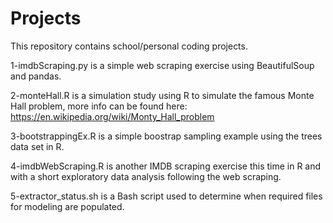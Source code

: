 # Projects
This repository contains school/personal coding projects.

1-imdbScraping.py is a simple web scraping exercise using BeautifulSoup and pandas.

2-monteHall.R is a simulation study using R to simulate the famous Monte Hall problem, more info can be found here: https://en.wikipedia.org/wiki/Monty_Hall_problem

3-bootstrappingEx.R is a simple boostrap sampling example using the trees data set in R.

4-imdbWebScraping.R is another IMDB scraping exercise this time in R and with a short exploratory data analysis following the web scraping.

5-extractor_status.sh is a Bash script used to determine when required files for modeling are populated.
